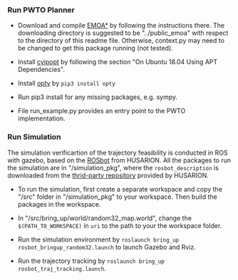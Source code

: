 



### Run PWTO Planner

* Download and compile [EMOA\*](https://github.com/wonderren/public_emoa) by following the instructions there. The downloading directory is suggested to be "../public_emoa" with respect to the directory of this readme file. Otherwise, context.py may need to be changed to get this package running (not tested).

* Install [cyipopt](https://cyipopt.readthedocs.io/en/stable/install.html#) by following the section "On Ubuntu 18.04 Using APT Dependencies".

* Install [opty](https://opty.readthedocs.io/en/latest/) by `pip3 install opty`

* Run pip3 install for any missing packages, e.g. sympy.

* File run_example.py provides an entry point to the PWTO implementation.


### Run Simulation

The simulation verificartion of the trajectory feasibility is conducted in ROS with gazebo, based on the [ROSbot](https://husarion.com/manuals/rosbot) from HUSARION. All the packages to run the simulation are in "/simulation_pkg", where the `rosbot_description` is downloaded from the [thrid-party repository](https://github.com/husarion/rosbot_description) provided by HUSARION.

* To run the simulation, first create a separate workspace and copy the "/src" folder in "/simulation_pkg" to your workspace. Then build the packages in the workspace.

* In "/src/bring_up/world/random32_map.world", change the `$(PATH_TO_WORKSPACE)` in `uri` to the path to your the workspace folder.

* Run the simulation environment by `roslaunch bring_up rosbot_bringup_random32.launch` to launch Gazebo and Rviz.

* Run the trajectory tracking by `roslaunch bring_up rosbot_traj_tracking.launch`.

